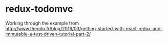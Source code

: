 # redux-todomvc

Working through the example from http://www.theodo.fr/blog/2016/03/getting-started-with-react-redux-and-immutable-a-test-driven-tutorial-part-2/
